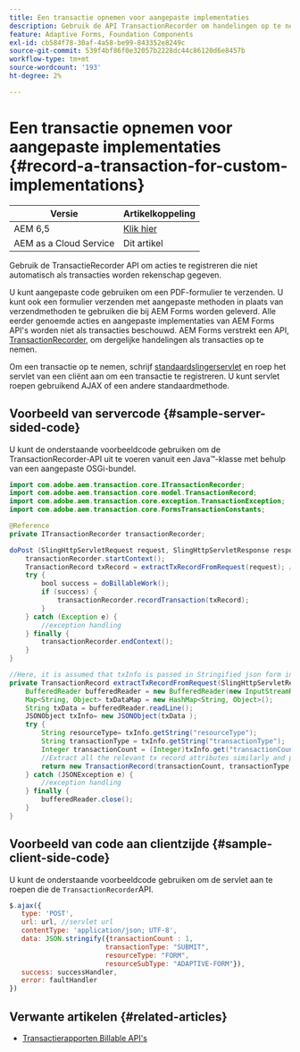 ```yaml
---
title: Een transactie opnemen voor aangepaste implementaties
description: Gebruik de API TransactionRecorder om handelingen op te nemen die niet automatisch als transacties worden beschouwd
feature: Adaptive Forms, Foundation Components
exl-id: cb584f78-30af-4a58-be99-843352e8249c
source-git-commit: 539f4bf86f0e32057b2228dc44c86120d6e8457b
workflow-type: tm+mt
source-wordcount: '193'
ht-degree: 2%

---
```


# Een transactie opnemen voor aangepaste implementaties {#record-a-transaction-for-custom-implementations}

| Versie | Artikelkoppeling |
| -------- | ---------------------------- |
| AEM 6,5 | [Klik hier](https://experienceleague.adobe.com/en/docs/experience-manager-65/content/forms/transaction-reports/transaction-reports-osgi/record-transaction-custom-implementation) |
| AEM as a Cloud Service | Dit artikel |

Gebruik de TransactieRecorder API om acties te registreren die niet automatisch als transacties worden rekenschap gegeven.

U kunt aangepaste code gebruiken om een PDF-formulier te verzenden. U kunt ook een formulier verzenden met aangepaste methoden in plaats van verzendmethoden te gebruiken die bij AEM Forms worden geleverd. Alle eerder genoemde acties en aangepaste implementaties van AEM Forms API&#39;s worden niet als transacties beschouwd. AEM Forms verstrekt een API, [TransactionRecorder](https://javadoc.io/doc/com.adobe.aem/aem-forms-sdk-api/latest/com/adobe/aem/transaction/core/ITransactionRecorder.html), om dergelijke handelingen als transacties op te nemen.

Om een transactie op te nemen, schrijf [standaardslingerservlet](https://experienceleague.adobe.com/docs/experience-manager-learn/forms/store-and-retrieve-af-with-2fa/create-servlet.html?lang=en) en roep het servlet van een cliënt aan om een transactie te registreren. U kunt servlet roepen gebruikend AJAX of een andere standaardmethode.

## Voorbeeld van servercode {#sample-server-sided-code}

U kunt de onderstaande voorbeeldcode gebruiken om de TransactionRecorder-API uit te voeren vanuit een Java™-klasse met behulp van een aangepaste OSGi-bundel.

```java
import com.adobe.aem.transaction.core.ITransactionRecorder;
import com.adobe.aem.transaction.core.model.TransactionRecord;
import com.adobe.aem.transaction.core.exception.TransactionException;
import com.adobe.aem.transaction.core.FormsTransactionConstants;

@Reference
private ITransactionRecorder transactionRecorder;

doPost (SlingHttpServletRequest request, SlingHttpServletResponse response) {
    transactionRecorder.startContext();
    TransactionRecord txRecord = extractTxRecordFromRequest(request); //extract transaction relevant data from request
    try {
        bool success = doBillableWork();
        if (success) {
            transactionRecorder.recordTransaction(txRecord);
        }
    } catch (Exception e) {
        //exception handling
    } finally {
        transactionRecorder.endContext();
    }
}

//Here, it is assumed that txInfo is passed in Stringified json form in the ajax call (in data parameter). You can pass txInfo from client in any way that you find suitable.
private TransactionRecord extractTxRecordFromRequest(SlingHttpServletRequest request) {
    BufferedReader bufferedReader = new BufferedReader(new InputStreamReader(request.getInputStream()));
    Map<String, Object> txDataMap = new HashMap<String, Object>();
    String txData = bufferedReader.readLine();
    JSONObject txInfo= new JSONObject(txData );
    try {
        String resourceType= txInfo.getString("resourceType");
        String transactionType = txInfo.getString("transactionType");
        Integer transactionCount = (Integer)txInfo.get("transactionCount");
        //Extract all the relevant tx record attributes similarly and pass them in Transaction Record constructor as per the java doc}
        return new TransactionRecord(transactionCount, transactionType, resourceType, ..);
    } catch (JSONException e) {
        //exception handling
    } finally {
        bufferedReader.close();
    }
}
```

## Voorbeeld van code aan clientzijde {#sample-client-side-code}

U kunt de onderstaande voorbeeldcode gebruiken om de servlet aan te roepen die de `TransactionRecorder`API.

```javascript
$.ajax({
   type: 'POST',
   url: url, //servlet url
   contentType: 'application/json; UTF-8',
   data: JSON.stringify({transactionCount : 1,
                        transactionType: "SUBMIT",
                        resourceType: "FORM",
                        resourceSubType: "ADAPTIVE-FORM"}),
   success: successHandler,
   error: faultHandler
})
```

## Verwante artikelen {#related-articles}

* [Transactierapporten Billable API&#39;s](/help/forms/transaction-reports-billable-apis.md)

